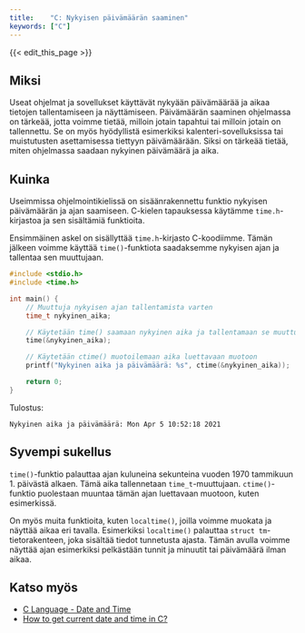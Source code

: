 ```yaml
---
title:    "C: Nykyisen päivämäärän saaminen"
keywords: ["C"]
---
```


{{< edit_this_page >}}

## Miksi

Useat ohjelmat ja sovellukset käyttävät nykyään päivämäärää ja aikaa tietojen tallentamiseen ja näyttämiseen. Päivämäärän saaminen ohjelmassa on tärkeää, jotta voimme tietää, milloin jotain tapahtui tai milloin jotain on tallennettu. Se on myös hyödyllistä esimerkiksi kalenteri-sovelluksissa tai muistutusten asettamisessa tiettyyn päivämäärään. Siksi on tärkeää tietää, miten ohjelmassa saadaan nykyinen päivämäärä ja aika.

## Kuinka

Useimmissa ohjelmointikielissä on sisäänrakennettu funktio nykyisen päivämäärän ja ajan saamiseen. C-kielen tapauksessa käytämme `time.h`-kirjastoa ja sen sisältämiä funktioita. 

Ensimmäinen askel on sisällyttää `time.h`-kirjasto C-koodiimme. Tämän jälkeen voimme käyttää `time()`-funktiota saadaksemme nykyisen ajan ja tallentaa sen muuttujaan.

```C
#include <stdio.h>
#include <time.h>

int main() {
    // Muuttuja nykyisen ajan tallentamista varten
    time_t nykyinen_aika;

    // Käytetään time() saamaan nykyinen aika ja tallentamaan se muuttujaan
    time(&nykyinen_aika);

    // Käytetään ctime() muotoilemaan aika luettavaan muotoon
    printf("Nykyinen aika ja päivämäärä: %s", ctime(&nykyinen_aika));

    return 0;
}
```

Tulostus:

```
Nykyinen aika ja päivämäärä: Mon Apr 5 10:52:18 2021
```

## Syvempi sukellus

`time()`-funktio palauttaa ajan kuluneina sekunteina vuoden 1970 tammikuun 1. päivästä alkaen. Tämä aika tallennetaan `time_t`-muuttujaan. `ctime()`-funktio puolestaan muuntaa tämän ajan luettavaan muotoon, kuten esimerkissä.

On myös muita funktioita, kuten `localtime()`, joilla voimme muokata ja näyttää aikaa eri tavalla. Esimerkiksi `localtime()` palauttaa `struct tm`-tietorakenteen, joka sisältää tiedot tunnetusta ajasta. Tämän avulla voimme näyttää ajan esimerkiksi pelkästään tunnit ja minuutit tai päivämäärä ilman aikaa.

## Katso myös

- [C Language - Date and Time](https://www.tutorialspoint.com/c_standard_library/c_function_time.htm)
- [How to get current date and time in C?](https://www.geeksforgeeks.org/how-to-get-current-date-and-time-in-c/)